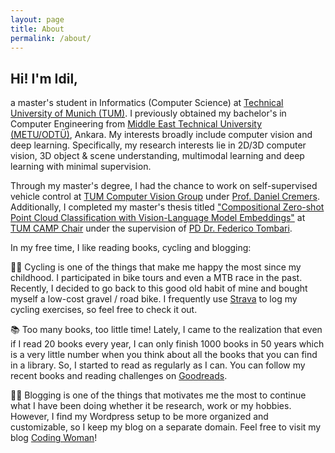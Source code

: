 ```yaml
---
layout: page
title: About
permalink: /about/
---
```


## Hi! I'm Idil,

a master's student in Informatics (Computer Science) at <a href="https://www.tum.de/en/">Technical University of Munich (TUM)</a>.
I previously obtained my bachelor's in Computer Engineering from <a href="https://ceng.metu.edu.tr/">Middle East Technical University (METU/ODTÜ)</a>, Ankara. 
My interests broadly include computer vision and deep learning. Specifically, my research interests lie in 2D/3D computer vision, 3D object & scene understanding, multimodal learning and deep learning with minimal supervision.

Through my master's degree, I had the chance to work on self-supervised vehicle control at <a href="https://cvg.cit.tum.de/">TUM Computer Vision Group</a> under <a href="https://cvg.cit.tum.de/members/cremers">Prof. Daniel Cremers</a>. Additionally, I completed my master's thesis titled ["Compositional Zero-shot Point Cloud Classification with Vision-Language Model Embeddings"](/computer-vision/deep-learning/2023/10/13/thesis.html) at <a href="https://www.cs.cit.tum.de/en/camp/">TUM CAMP Chair</a> under the supervision of <a href="https://www.cs.cit.tum.de/camp/members/senior-research-scientists/federico-tombari/">PD Dr. Federico Tombari</a>.

In my free time, I like reading books, cycling and blogging:

🚴‍♀️ Cycling is one of the things that make me happy the most since my childhood. I participated in bike tours and even a MTB race in the past. Recently, I decided to go back to this good old habit of mine and bought myself a low-cost gravel / road bike. I frequently use [Strava](https://www.strava.com/athletes/codingwoman) to log my cycling exercises, so feel free to check it out.

📚 Too many books, too little time! Lately, I came to the realization that even if I read 20 books every year, I can only finish 1000 books in 50 years which is a very little number when you think about all the books that you can find in a library. So, I started to read as regularly as I can. You can follow my recent books and reading challenges on [Goodreads](https://www.goodreads.com/codingwoman).

👩‍💻 Blogging is one of the things that motivates me the most to continue what I have been doing whether it be research, work or my hobbies. However, I find my Wordpress setup to be more organized and customizable, so I keep my blog on a separate domain. Feel free to visit my blog [Coding Woman](http://www.codingwoman.com)!
